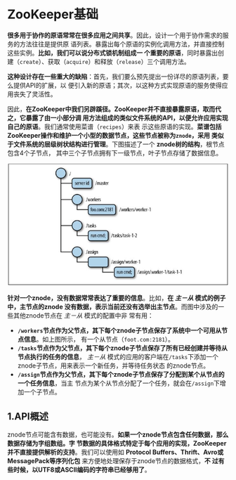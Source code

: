 ZooKeeper基础
================================================================================
**很多用于协作的原语常常在很多应用之间共享**。因此，设计一个用于协作需求的服务的方法往往是提供原
语列表。暴露出每个原语的实例化调用方法，并直接控制这些实例。**比如，我们可以说分布式锁机制组成一
个重要的原语**，同时暴露出创建（`create`）、获取（`acquire`）和释放（`release`）三个调用方法。

**这种设计存在一些重大的缺陷**：首先，我们要么预先提出一份详尽的原语列表，要么提供API的扩展，以
便引入新的原语；其次，以这种方式实现原语的服务使得应用丧失了灵活性。

因此，**在ZooKeeper中我们另辟蹊径。ZooKeeper并不直接暴露原语，取而代之，它暴露了由一小部分调
用方法组成的类似文件系统的API，以便允许应用实现自己的原语**。我们通常使用菜谱（`recipes`）来表
示这些原语的实现。**菜谱包括ZooKeeper操作和维护一个小型的数据节点，这些节点被称为`znode`，采用
类似于文件系统的层级树状结构进行管理**。下图描述了一个 **znode树的结构**，根节点包含4个子节点，
其中三个子节点拥有下一级节点，叶子节点存储了数据信息。

![zookeeper数据树结构示例](img/1.jpeg)

**针对一个znode，没有数据常常表达了重要的信息**。比如，**在 *主－从* 模式的例子中，主节点的znode
没有数据，表示当前还没有选举出主节点**。而图中涉及的一些其他znode节点在 *主－从* 模式的配置中非
常有用：
+ **`/workers`节点作为父节点，其下每个znode子节点保存了系统中一个可用从节点信息**。如上图所示，
有一个从节点（`foot.com:2181`）。
+ **`/tasks`节点作为父节点，其下每个znode子节点保存了所有已经创建并等待从节点执行的任务的信息**，
*主－从* 模式的应用的客户端在`/tasks`下添加一个znode子节点，用来表示一个新任务，并等待任务状态
的znode节点。
+ **`/assign`节点作为父节点，其下每个znode子节点保存了分配到某个从节点的一个任务信息**，当主
节点为某个从节点分配了一个任务，就会在`/assign`下增加一个子节点。

## 1.API概述
znode节点可能含有数据，也可能没有。**如果一个znode节点包含任何数据，那么数据存储为字组数组。字
节数据的具体格式特定于每个应用的实现，ZooKeeper并不直接提供解析的支持**。我们可以使用如 **Protocol 
Buffers、Thrift、Avro或MessagePack等序列化包** 来方便地处理保存于znode节点的数据格式，**不
过有些时候，以UTF8或ASCII编码的字符串已经够用了**。











